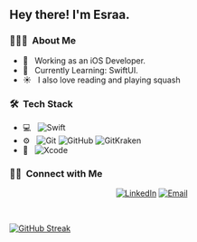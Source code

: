 

<h2> Hey there! I'm Esraa.</h2>

<h3> 👨🏻‍💻 &nbsp;About Me </h3>

- 💼 &nbsp; Working as an iOS Developer.
- 🌱 &nbsp; Currently Learning: SwiftUI.
- ☀️ &nbsp; I also love reading and playing squash

<h3> 🛠 &nbsp;Tech Stack</h3>

- 💻 &nbsp;
  ![Swift](https://img.shields.io/badge/-Swift-333333?style=flat&logo=swift)
- ⚙️ &nbsp;
  ![Git](https://img.shields.io/badge/-Git-333333?style=flat&logo=git)
  ![GitHub](https://img.shields.io/badge/-GitHub-333333?style=flat&logo=github)
  ![GitKraken](https://img.shields.io/badge/-GitKraken-333333?style=flat&logo=gitkraken)
- 🔧 &nbsp;
  ![Xcode](https://img.shields.io/badge/-Xcode-333333?style=flat&logo=xcode&logoColor=007ACC)


<h3> 🤝🏻 &nbsp;Connect with Me </h3>

<p align="center">
<a href="https://www.linkedin.com/in/esraaeiid/"><img alt="LinkedIn" src="https://img.shields.io/badge/LinkedIn-Esraa%20Eid-blue?style=flat-square&logo=linkedin"></a>
<a href="mailto:esraa.eid.metwally@gmail.com"><img alt="Email" src="https://img.shields.io/badge/Email-esraa.eid.metwally@gmail.com-blue?style=flat-square&logo=gmail"></a>
</p>



<br/>


  [![GitHub Streak](https://github-readme-streak-stats.herokuapp.com?user=esraaeiid&theme=outrun&hide_border=true&mode=weekly&hide_current_streak=true)](https://git.io/streak-stats)


<br/>



